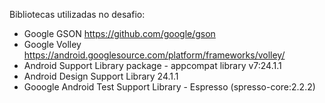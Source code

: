 Bibliotecas utilizadas no desafio:

* Google GSON
    https://github.com/google/gson
* Google Volley 
    https://android.googlesource.com/platform/frameworks/volley/
* Android Support Library package - appcompat library v7:24.1.1
* Android Design Support Library 24.1.1
* Gooogle Android Test Support Library - Espresso (spresso-core:2.2.2)
